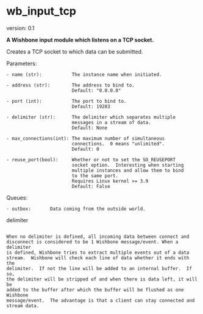wb_input_tcp
============

version: 0.1

**A Wishbone input module which listens on a TCP socket.**

Creates a TCP socket to which data can be submitted.

Parameters:

    - name (str):           The instance name when initiated.

    - address (str):        The address to bind to.
                            Default: "0.0.0.0"

    - port (int):           The port to bind to.
                            Default: 19283

    - delimiter (str):      The delimiter which separates multiple
                            messages in a stream of data.
                            Default: None

    - max_connections(int): The maximum number of simultaneous
                            connections.  0 means "unlimited".
                            Default: 0

    - reuse_port(bool):     Whether or not to set the SO_REUSEPORT
                            socket option.  Interesting when starting
                            multiple instances and allow them to bind
                            to the same port.
                            Requires Linux kernel >= 3.9
                            Default: False


Queues:

    - outbox:       Data coming from the outside world.


delimiter
~~~~~~~~~

When no delimiter is defined, all incoming data between connect and
disconnect is considered to be 1 Wishbone message/event. When a delimiter
is defined, Wishbone tries to extract multiple events out of a data
stream.  Wishbone will check each line of data whether it ends with the
delimiter.  If not the line will be added to an internal buffer.  If so,
the delimiter will be stripped of and when there is data left, it will be
added to the buffer after which the buffer will be flushed as one Wishbone
message/event.  The advantage is that a client can stay connected and
stream data.
